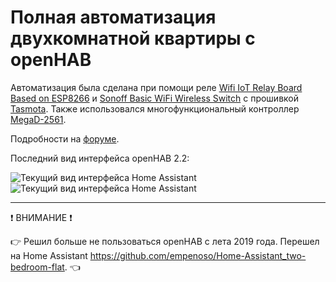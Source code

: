 # Полная автоматизация двухкомнатной квартиры c openHAB
Автоматизация была сделана при помощи реле [Wifi IoT Relay Board Based on ESP8266](https://www.electrodragon.com/product/wifi-iot-relay-board-based-esp8266/) и [Sonoff Basic WiFi Wireless Switch](https://www.itead.cc/smart-home/sonoff-wifi-wireless-switch.html) с прошивкой [Tasmota](https://github.com/arendst/Tasmota). Также использовался многофункциональный контроллер [MegaD-2561](https://www.ab-log.ru/smart-house/ethernet/megad-2561).

Подробности на [форуме](https://www.ab-log.ru/forum/viewtopic.php?f=1&t=1208&start=480#p36897).

Последний вид интерфейса openHAB 2.2:

![Текущий вид интерфейса Home Assistant](https://github.com/empenoso/two-bedroom-flat-openHAB/blob/master/openhab%202.2.0/Screenshot_20180211-130736.png)
![Текущий вид интерфейса Home Assistant](https://github.com/empenoso/two-bedroom-flat-openHAB/blob/master/openhab%202.2.0/Screenshot_20180211-130742.png)
_________
:exclamation: ВНИМАНИЕ :exclamation:

:point_right: Решил больше не пользоваться openHAB с лета 2019 года. Перешел на Home Assistant https://github.com/empenoso/Home-Assistant_two-bedroom-flat. :point_left:

